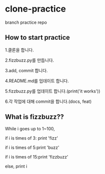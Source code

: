 # clone-practice

branch practice repo

## How to start practice

1.클론을 합니다.

2.fizzbuzz.py를 만듭니다.

3.add, commit 합니다.

4.README.md를 업데이트 합니다.

5.fizzbuzz.py를 업데이트 합니다.(print('it works'))

6.각 작업에 대해 commit을 합니다.(docs, feat)

## What is fizzbuzz??

While i goes up to 1~100,

if i is times of 3: print 'fizz'

if i is times of 5:print 'buzz'

if i is times of 15:print 'fizzbuzz'

else, print i




